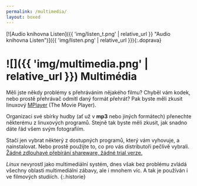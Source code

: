 ```yaml
---
permalink: /multimedia/
layout: boxed
---
```

[![Audio knihovna Listen]({{ 'img/listen_t.png' | relative_url }} "Audio knihovna Listen")]({{ 'img/listen.png' | relative_url }}){:.doprava}

# ![]({{ 'img/multimedia.png' | relative_url }}) Multimédia

Měli jste někdy problémy s přehráváním nějakého filmu? Chyběl vám kodek, nebo prostě přehrávač odmítl daný formát přehrát? Pak byste měli zkusit linuxový [MPlayer](http://www.mplayerhq.hu/design7/news.html) (The Movie Player).

Organizaci své sbírky hudby (ať už v **mp3** nebo jiných formátech) přenechte některému z linuxových programů. Stejně tak byste měli zkusit, jak snadno dáte řád všem svým fotografiím.

Stačí jen vybrat některý z dostupných programů, který vám vyhovuje, a nainstalovat. Nebo prostě použijte to, co pro vás distributoři pečlivě vybrali. <u>Žádné zdlouhavé přebírání shareware, žádné trial verze.</u>

*Linux* nevyrostl jako multimediální systém, dnes však bez problému zvládá všechny oblasti multimediální zábavy, ale i mnohem víc. A tak je používán i ve filmových studiích.
{:.historie}
